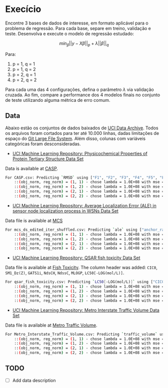 # Execício

Encontre 3 bases de dados de interesse, em formato aplicável para o problema de regressão. Para cada base, separe em treino, validação e teste. Desenvolva e execute o modelo de regressão estudado:

$$
min_{\beta} ||y - X\beta||_p + \lambda ||\beta||_q
$$

Para:

1. p = 1, q = 1
2. p = 1, q = 2
3. p = 2, q = 1
4. p = 2, q = 2

Para cada uma das 4 configurações, defina o parâmetro $\lambda$ via validação cruzada. Ao fim, compare a performance dos 4 modelos finais no conjunto de teste utilizando alguma métrica de erro comum.

## Data

Abaixo estão os conjuntos de dados baixados de [UCI Data Archive](https://archive.ics.uci.edu/ml/index.php). Todos os arquivos foram cortados para ter até 10.000 linhas, dadas limitações de espaço do [Git Large File System](https://docs.github.com/pt/billing/managing-billing-for-git-large-file-storage/viewing-your-git-large-file-storage-usage). Além disso, colunas com variáveis categóricas foram desconsideradas.

* [UCI Machine Learning Repository: Physicochemical Properties of Protein Tertiary Structure Data Set](https://archive.ics.uci.edu/ml/datasets/Physicochemical+Properties+of+Protein+Tertiary+Structure)

Data is available at [CASP](data/CASP.csv).

```bash
For CASP.csv: Predicting `RMSD` using ["F1", "F2", "F3", "F4", "F5", "F6", "F7", "F8", "F9"]
    ::(obj_norm, reg_norm) = (1, 1) - chose lambda = 1.0E+08 with mse = 4.66E+55
    ::(obj_norm, reg_norm) = (1, 2) - chose lambda = 1.0E+08 with mse = 8.39E+18
    ::(obj_norm, reg_norm) = (2, 1) - chose lambda = 1.0E+08 with mse = 1.44E+14
    ::(obj_norm, reg_norm) = (2, 2) - chose lambda = 1.0E+08 with mse = 8.05E+04
```

* [UCI Machine Learning Repository: Average Localization Error (ALE) in sensor node localization process in WSNs Data Set](https://archive.ics.uci.edu/ml/datasets/Average+Localization+Error+%28ALE%29+in+sensor+node+localization+process+in+WSNs)

Data file is available at [MCS](data/mcs_ds_edited_iter_shuffled.csv)

```bash
For mcs_ds_edited_iter_shuffled.csv: Predicting `ale` using ["anchor_ratio", "trans_range", "node_density", "iterations"]
    ::(obj_norm, reg_norm) = (1, 1) - chose lambda = 1.0E+08 with mse = 1.54E+46
    ::(obj_norm, reg_norm) = (1, 2) - chose lambda = 1.0E+08 with mse = 2.15E+01
    ::(obj_norm, reg_norm) = (2, 1) - chose lambda = 1.0E+08 with mse = 9.88E+10
    ::(obj_norm, reg_norm) = (2, 2) - chose lambda = 1.0E+08 with mse = 2.12E+01
```

* [UCI Machine Learning Repository: QSAR fish toxicity Data Set](https://archive.ics.uci.edu/ml/datasets/QSAR+fish+toxicity)

Data file is available at [Fish Toxicity](data/qsar_fish_toxicity.csv). The column header was added: `CIC0`, ` SM1_Dz(Z)`, `GATS1i`, `NdsCH`, `NdssC`, `MLOGP`, `LC50[-LOG(mol/L)]`.

```bash
For qsar_fish_toxicity.csv: Predicting `LC50[-LOG(mol/L)]` using ["CIC0", "SM1_Dz(Z)", "GATS1i", "NdsCH", "NdssC", "MLOGP"]   
    ::(obj_norm, reg_norm) = (1, 1) - chose lambda = 1.0E+08 with mse = 1.31E+44
    ::(obj_norm, reg_norm) = (1, 2) - chose lambda = 1.0E+08 with mse = 3.48E+03
    ::(obj_norm, reg_norm) = (2, 1) - chose lambda = 1.0E+08 with mse = 1.27E+13
    ::(obj_norm, reg_norm) = (2, 2) - chose lambda = 1.0E+08 with mse = 3.48E+03
```

* [UCI Machine Learning Repository: Metro Interstate Traffic Volume Data Set](https://archive.ics.uci.edu/ml/datasets/Metro+Interstate+Traffic+Volume)

Data file is available at [Metro Traffic Volume](data/Metro_Interstate_Traffic_Volume.csv).

```bash
For Metro_Interstate_Traffic_Volume.csv: Predicting `traffic_volume` using ["temp", "rain_1h", "snow_1h", "clouds_all"]       
    ::(obj_norm, reg_norm) = (1, 1) - chose lambda = 1.0E+08 with mse = 2.24E+48
    ::(obj_norm, reg_norm) = (1, 2) - chose lambda = 1.0E+08 with mse = 3.28E+10
    ::(obj_norm, reg_norm) = (2, 1) - chose lambda = 1.0E+08 with mse = 1.55E+44
    ::(obj_norm, reg_norm) = (2, 2) - chose lambda = 1.0E+08 with mse = 9.43E+09
```

## TODO

- [ ] Add data description
